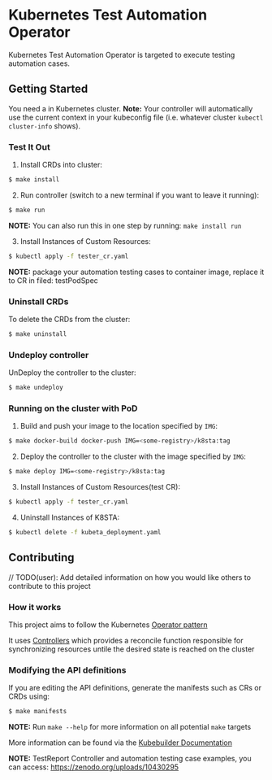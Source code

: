 # Kubernetes Test Automation Operator
Kubernetes Test Automation Operator is targeted to execute testing automation cases.


## Getting Started
You need a in Kubernetes cluster.
**Note:** Your controller will automatically use the current context
in your kubeconfig file (i.e. whatever cluster `kubectl cluster-info` shows).

### Test It Out
1. Install CRDs into cluster:

```sh
$ make install
```

2. Run controller (switch to a new terminal if you want to leave it running):

```sh
$ make run
```
**NOTE:** You can also run this in one step by running: `make install run`

3. Install Instances of Custom Resources:

```sh
$ kubectl apply -f tester_cr.yaml
```
**NOTE:** package your automation testing cases to container image, replace it to CR in filed: testPodSpec

### Uninstall CRDs
To delete the CRDs from the cluster:

```sh
$ make uninstall
```

### Undeploy controller
UnDeploy the controller to the cluster:

```sh
$ make undeploy
```

### Running on the cluster with PoD
1. Build and push your image to the location specified by `IMG`:

```sh
$ make docker-build docker-push IMG=<some-registry>/k8sta:tag
```

2. Deploy the controller to the cluster with the image specified by `IMG`:

```sh
$ make deploy IMG=<some-registry>/k8sta:tag
```

3. Install Instances of Custom Resources(test CR):

```sh
$ kubectl apply -f tester_cr.yaml
```

4. Uninstall Instances of K8STA:

```sh
$ kubectl delete -f kubeta_deployment.yaml
```

## Contributing
// TODO(user): Add detailed information on how you would like others to contribute to this project

### How it works
This project aims to follow the Kubernetes [Operator pattern](https://kubernetes.io/docs/concepts/extend-kubernetes/operator/)

It uses [Controllers](https://kubernetes.io/docs/concepts/architecture/controller/)
which provides a reconcile function responsible for synchronizing resources untile the desired state is reached on the cluster

### Modifying the API definitions
If you are editing the API definitions, generate the manifests such as CRs or CRDs using:

```sh
$ make manifests
```

**NOTE:** Run `make --help` for more information on all potential `make` targets

More information can be found via the [Kubebuilder Documentation](https://book.kubebuilder.io/introduction.html)



**NOTE:** TestReport Controller and automation testing case examples, you can access: https://zenodo.org/uploads/10430295
